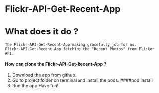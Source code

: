 # Flickr-API-Get-Recent-App

# What does it do ?

    The Flickr-API-Get-Recent-App making gracefully job for us.
    Flickr-API-Get-Recent-App fetching the "Recent Photos" from Flicker API.
    
#### How can clone the Flickr-API-Get-Recent-App ?

                
1. Download the app from github.
2. Go to project folder on terminal and install the pods.
####pod install
3. Run the app.Have fun!
                
